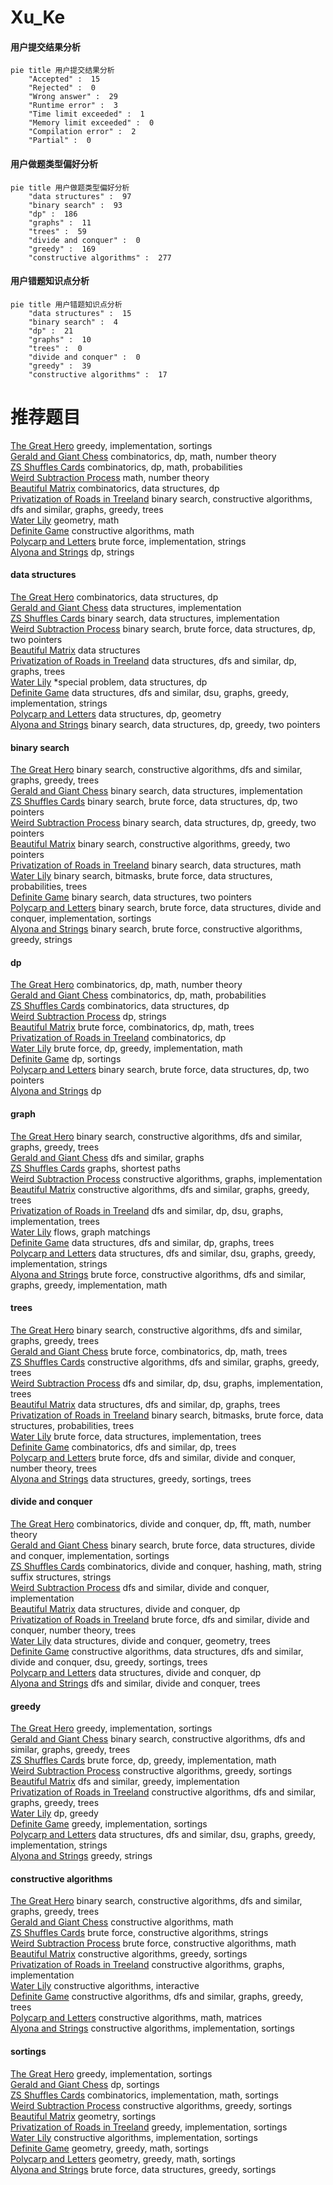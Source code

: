# Xu_Ke
<!-- tabs:start -->
#### **用户提交结果分析**

```mermaid
pie title 用户提交结果分析
    "Accepted" :  15
    "Rejected" :  0
    "Wrong answer" :  29
    "Runtime error" :  3
    "Time limit exceeded" :  1
    "Memory limit exceeded" :  0
    "Compilation error" :  2
    "Partial" :  0
```
#### **用户做题类型偏好分析**

```mermaid
pie title 用户做题类型偏好分析
    "data structures" :  97
    "binary search" :  93
    "dp" :  186
    "graphs" :  11
    "trees" :  59
    "divide and conquer" :  0
    "greedy" :  169
    "constructive algorithms" :  277
```
#### **用户错题知识点分析**

```mermaid
pie title 用户错题知识点分析
    "data structures" :  15
    "binary search" :  4
    "dp" :  21
    "graphs" :  10
    "trees" :  0
    "divide and conquer" :  0
    "greedy" :  39
    "constructive algorithms" :  17
```
<!-- tabs:end -->
# 推荐题目
[The Great Hero](http://codeforces.com/problemset/problem/1480/B)		greedy,
                        implementation,
                        sortings		  
[Gerald and Giant Chess](http://codeforces.com/problemset/problem/559/C)		combinatorics,
                        dp,
                        math,
                        number theory		  
[ZS Shuffles Cards](http://codeforces.com/problemset/problem/1392/H)		combinatorics,
                        dp,
                        math,
                        probabilities		  
[Weird Subtraction Process](http://codeforces.com/problemset/problem/946/B)		math,
                        number theory		  
[Beautiful Matrix](http://codeforces.com/problemset/problem/1085/G)		combinatorics,
                        data structures,
                        dp		  
[Privatization of Roads in Treeland](http://codeforces.com/problemset/problem/1141/G)		binary search,
                        constructive algorithms,
                        dfs and similar,
                        graphs,
                        greedy,
                        trees		  
[Water Lily](http://codeforces.com/problemset/problem/1199/B)		geometry,
                        math		  
[Definite Game](http://codeforces.com/problemset/problem/1081/A)		constructive algorithms,
                        math		  
[Polycarp and Letters](http://codeforces.com/problemset/problem/864/B)		brute force,
                        implementation,
                        strings		  
[Alyona and Strings](http://codeforces.com/problemset/problem/682/D)		dp,
                        strings		  
<!-- tabs:start -->
#### **data structures**
[The Great Hero](http://codeforces.com/problemset/problem/1085/G)		combinatorics,
                        data structures,
                        dp		  
[Gerald and Giant Chess](http://codeforces.com/problemset/problem/295/A)		data structures,
                        implementation		  
[ZS Shuffles Cards](http://codeforces.com/problemset/problem/527/C)		binary search,
                        data structures,
                        implementation		  
[Weird Subtraction Process](http://codeforces.com/problemset/problem/466/C)		binary search,
                        brute force,
                        data structures,
                        dp,
                        two pointers		  
[Beautiful Matrix](http://codeforces.com/problemset/problem/1017/G)		data structures		  
[Privatization of Roads in Treeland](http://codeforces.com/problemset/problem/231/E)		data structures,
                        dfs and similar,
                        dp,
                        graphs,
                        trees		  
[Water Lily](http://codeforces.com/problemset/problem/1488/E)		*special problem,
                        data structures,
                        dp		  
[Definite Game](http://codeforces.com/problemset/problem/1213/F)		data structures,
                        dfs and similar,
                        dsu,
                        graphs,
                        greedy,
                        implementation,
                        strings		  
[Polycarp and Letters](http://codeforces.com/problemset/problem/932/F)		data structures,
                        dp,
                        geometry		  
[Alyona and Strings](http://codeforces.com/problemset/problem/1492/C)		binary search,
                        data structures,
                        dp,
                        greedy,
                        two pointers		  
#### **binary search**
[The Great Hero](http://codeforces.com/problemset/problem/1141/G)		binary search,
                        constructive algorithms,
                        dfs and similar,
                        graphs,
                        greedy,
                        trees		  
[Gerald and Giant Chess](http://codeforces.com/problemset/problem/527/C)		binary search,
                        data structures,
                        implementation		  
[ZS Shuffles Cards](http://codeforces.com/problemset/problem/466/C)		binary search,
                        brute force,
                        data structures,
                        dp,
                        two pointers		  
[Weird Subtraction Process](http://codeforces.com/problemset/problem/1492/C)		binary search,
                        data structures,
                        dp,
                        greedy,
                        two pointers		  
[Beautiful Matrix](http://codeforces.com/problemset/problem/1463/D)		binary search,
                        constructive algorithms,
                        greedy,
                        two pointers		  
[Privatization of Roads in Treeland](http://codeforces.com/problemset/problem/1490/G)		binary search,
                        data structures,
                        math		  
[Water Lily](http://codeforces.com/problemset/problem/1479/D)		binary search,
                        bitmasks,
                        brute force,
                        data structures,
                        probabilities,
                        trees		  
[Definite Game](http://codeforces.com/problemset/problem/1436/E)		binary search,
                        data structures,
                        two pointers		  
[Polycarp and Letters](http://codeforces.com/problemset/problem/1461/D)		binary search,
                        brute force,
                        data structures,
                        divide and conquer,
                        implementation,
                        sortings		  
[Alyona and Strings](http://codeforces.com/problemset/problem/1493/C)		binary search,
                        brute force,
                        constructive algorithms,
                        greedy,
                        strings		  
#### **dp**
[The Great Hero](http://codeforces.com/problemset/problem/559/C)		combinatorics,
                        dp,
                        math,
                        number theory		  
[Gerald and Giant Chess](http://codeforces.com/problemset/problem/1392/H)		combinatorics,
                        dp,
                        math,
                        probabilities		  
[ZS Shuffles Cards](http://codeforces.com/problemset/problem/1085/G)		combinatorics,
                        data structures,
                        dp		  
[Weird Subtraction Process](http://codeforces.com/problemset/problem/682/D)		dp,
                        strings		  
[Beautiful Matrix](https://codeforces.com/contest/1113/problem/F)		brute force,
                        combinatorics,
                        dp,
                        math,
                        trees		  
[Privatization of Roads in Treeland](http://codeforces.com/problemset/problem/1279/E)		combinatorics,
                        dp		  
[Water Lily](http://codeforces.com/problemset/problem/1051/C)		brute force,
                        dp,
                        greedy,
                        implementation,
                        math		  
[Definite Game](https://codeforces.com/contest/714/problem/E)		dp,
                        sortings		  
[Polycarp and Letters](http://codeforces.com/problemset/problem/466/C)		binary search,
                        brute force,
                        data structures,
                        dp,
                        two pointers		  
[Alyona and Strings](http://codeforces.com/problemset/problem/474/D)		dp		  
#### **graph**
[The Great Hero](http://codeforces.com/problemset/problem/1141/G)		binary search,
                        constructive algorithms,
                        dfs and similar,
                        graphs,
                        greedy,
                        trees		  
[Gerald and Giant Chess](http://codeforces.com/problemset/problem/982/F)		dfs and similar,
                        graphs		  
[ZS Shuffles Cards](https://codeforces.com/contest/602/problem/C)		graphs,
                        shortest paths		  
[Weird Subtraction Process](http://codeforces.com/problemset/problem/1301/D)		constructive algorithms,
                        graphs,
                        implementation		  
[Beautiful Matrix](http://codeforces.com/problemset/problem/911/F)		constructive algorithms,
                        dfs and similar,
                        graphs,
                        greedy,
                        trees		  
[Privatization of Roads in Treeland](https://codeforces.com/contest/764/problem/C)		dfs and similar,
                        dp,
                        dsu,
                        graphs,
                        implementation,
                        trees		  
[Water Lily](http://codeforces.com/problemset/problem/103/E)		flows,
                        graph matchings		  
[Definite Game](http://codeforces.com/problemset/problem/231/E)		data structures,
                        dfs and similar,
                        dp,
                        graphs,
                        trees		  
[Polycarp and Letters](http://codeforces.com/problemset/problem/1213/F)		data structures,
                        dfs and similar,
                        dsu,
                        graphs,
                        greedy,
                        implementation,
                        strings		  
[Alyona and Strings](http://codeforces.com/problemset/problem/1487/C)		brute force,
                        constructive algorithms,
                        dfs and similar,
                        graphs,
                        greedy,
                        implementation,
                        math		  
#### **trees**
[The Great Hero](http://codeforces.com/problemset/problem/1141/G)		binary search,
                        constructive algorithms,
                        dfs and similar,
                        graphs,
                        greedy,
                        trees		  
[Gerald and Giant Chess](https://codeforces.com/contest/1113/problem/F)		brute force,
                        combinatorics,
                        dp,
                        math,
                        trees		  
[ZS Shuffles Cards](http://codeforces.com/problemset/problem/911/F)		constructive algorithms,
                        dfs and similar,
                        graphs,
                        greedy,
                        trees		  
[Weird Subtraction Process](https://codeforces.com/contest/764/problem/C)		dfs and similar,
                        dp,
                        dsu,
                        graphs,
                        implementation,
                        trees		  
[Beautiful Matrix](http://codeforces.com/problemset/problem/231/E)		data structures,
                        dfs and similar,
                        dp,
                        graphs,
                        trees		  
[Privatization of Roads in Treeland](http://codeforces.com/problemset/problem/1479/D)		binary search,
                        bitmasks,
                        brute force,
                        data structures,
                        probabilities,
                        trees		  
[Water Lily](http://codeforces.com/problemset/problem/1511/C)		brute force,
                        data structures,
                        implementation,
                        trees		  
[Definite Game](http://codeforces.com/problemset/problem/1499/F)		combinatorics,
                        dfs and similar,
                        dp,
                        trees		  
[Polycarp and Letters](http://codeforces.com/problemset/problem/1491/E)		brute force,
                        dfs and similar,
                        divide and conquer,
                        number theory,
                        trees		  
[Alyona and Strings](http://codeforces.com/problemset/problem/1466/D)		data structures,
                        greedy,
                        sortings,
                        trees		  
#### **divide and conquer**
[The Great Hero](http://codeforces.com/problemset/problem/755/G)		combinatorics,
                        divide and conquer,
                        dp,
                        fft,
                        math,
                        number theory		  
[Gerald and Giant Chess](http://codeforces.com/problemset/problem/1461/D)		binary search,
                        brute force,
                        data structures,
                        divide and conquer,
                        implementation,
                        sortings		  
[ZS Shuffles Cards](http://codeforces.com/problemset/problem/1466/G)		combinatorics,
                        divide and conquer,
                        hashing,
                        math,
                        string suffix structures,
                        strings		  
[Weird Subtraction Process](http://codeforces.com/problemset/problem/1490/D)		dfs and similar,
                        divide and conquer,
                        implementation		  
[Beautiful Matrix](https://codeforces.com/contest/1483/problem/C)		data structures,
                        divide and conquer,
                        dp		  
[Privatization of Roads in Treeland](http://codeforces.com/problemset/problem/1491/E)		brute force,
                        dfs and similar,
                        divide and conquer,
                        number theory,
                        trees		  
[Water Lily](http://codeforces.com/problemset/problem/1303/G)		data structures,
                        divide and conquer,
                        geometry,
                        trees		  
[Definite Game](http://codeforces.com/problemset/problem/1494/D)		constructive algorithms,
                        data structures,
                        dfs and similar,
                        divide and conquer,
                        dsu,
                        greedy,
                        sortings,
                        trees		  
[Polycarp and Letters](http://codeforces.com/problemset/problem/1482/E)		data structures,
                        divide and conquer,
                        dp		  
[Alyona and Strings](http://codeforces.com/problemset/problem/566/C)		dfs and similar,
                        divide and conquer,
                        trees		  
#### **greedy**
[The Great Hero](http://codeforces.com/problemset/problem/1480/B)		greedy,
                        implementation,
                        sortings		  
[Gerald and Giant Chess](http://codeforces.com/problemset/problem/1141/G)		binary search,
                        constructive algorithms,
                        dfs and similar,
                        graphs,
                        greedy,
                        trees		  
[ZS Shuffles Cards](http://codeforces.com/problemset/problem/1051/C)		brute force,
                        dp,
                        greedy,
                        implementation,
                        math		  
[Weird Subtraction Process](http://codeforces.com/problemset/problem/246/A)		constructive algorithms,
                        greedy,
                        sortings		  
[Beautiful Matrix](http://codeforces.com/problemset/problem/1303/C)		dfs and similar,
                        greedy,
                        implementation		  
[Privatization of Roads in Treeland](http://codeforces.com/problemset/problem/911/F)		constructive algorithms,
                        dfs and similar,
                        graphs,
                        greedy,
                        trees		  
[Water Lily](http://codeforces.com/problemset/problem/364/B)		dp,
                        greedy		  
[Definite Game](http://codeforces.com/problemset/problem/1430/B)		greedy,
                        implementation,
                        sortings		  
[Polycarp and Letters](http://codeforces.com/problemset/problem/1213/F)		data structures,
                        dfs and similar,
                        dsu,
                        graphs,
                        greedy,
                        implementation,
                        strings		  
[Alyona and Strings](http://codeforces.com/problemset/problem/1102/D)		greedy,
                        strings		  
#### **constructive algorithms**
[The Great Hero](http://codeforces.com/problemset/problem/1141/G)		binary search,
                        constructive algorithms,
                        dfs and similar,
                        graphs,
                        greedy,
                        trees		  
[Gerald and Giant Chess](http://codeforces.com/problemset/problem/1081/A)		constructive algorithms,
                        math		  
[ZS Shuffles Cards](http://codeforces.com/problemset/problem/670/F)		brute force,
                        constructive algorithms,
                        strings		  
[Weird Subtraction Process](https://codeforces.com/contest/907/problem/D)		brute force,
                        constructive algorithms,
                        math		  
[Beautiful Matrix](http://codeforces.com/problemset/problem/246/A)		constructive algorithms,
                        greedy,
                        sortings		  
[Privatization of Roads in Treeland](http://codeforces.com/problemset/problem/1301/D)		constructive algorithms,
                        graphs,
                        implementation		  
[Water Lily](http://codeforces.com/problemset/problem/1336/D)		constructive algorithms,
                        interactive		  
[Definite Game](http://codeforces.com/problemset/problem/911/F)		constructive algorithms,
                        dfs and similar,
                        graphs,
                        greedy,
                        trees		  
[Polycarp and Letters](http://codeforces.com/problemset/problem/472/F)		constructive algorithms,
                        math,
                        matrices		  
[Alyona and Strings](http://codeforces.com/problemset/problem/1365/F)		constructive algorithms,
                        implementation,
                        sortings		  
#### **sortings**
[The Great Hero](http://codeforces.com/problemset/problem/1480/B)		greedy,
                        implementation,
                        sortings		  
[Gerald and Giant Chess](https://codeforces.com/contest/714/problem/E)		dp,
                        sortings		  
[ZS Shuffles Cards](http://codeforces.com/problemset/problem/817/B)		combinatorics,
                        implementation,
                        math,
                        sortings		  
[Weird Subtraction Process](http://codeforces.com/problemset/problem/246/A)		constructive algorithms,
                        greedy,
                        sortings		  
[Beautiful Matrix](http://codeforces.com/problemset/problem/598/C)		geometry,
                        sortings		  
[Privatization of Roads in Treeland](http://codeforces.com/problemset/problem/1430/B)		greedy,
                        implementation,
                        sortings		  
[Water Lily](http://codeforces.com/problemset/problem/1365/F)		constructive algorithms,
                        implementation,
                        sortings		  
[Definite Game](https://codeforces.com/contest/1496/problem/C)		geometry,
                        greedy,
                        math,
                        sortings		  
[Polycarp and Letters](http://codeforces.com/problemset/problem/1495/A)		geometry,
                        greedy,
                        math,
                        sortings		  
[Alyona and Strings](http://codeforces.com/problemset/problem/1497/A)		brute force,
                        data structures,
                        greedy,
                        sortings		  
<!-- tabs:end -->
